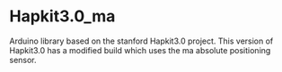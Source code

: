 # Hapkit3.0_ma
Arduino library based on the stanford Hapkit3.0 project. This version of Hapkit3.0 has a modified build which uses the ma absolute positioning sensor.
